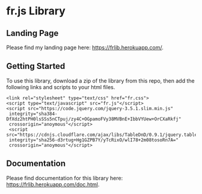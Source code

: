 # fr.js Library

## Landing Page

Please find my landing page here: https://frlib.herokuapp.com/.

## Getting Started

To use this library, download a zip of the library from this repo, then add the following links and scripts to your html files.

```
<link rel="stylesheet" type="text/css" href="fr.css">
<script type="text/javascript" src="fr.js"</script>
<script src="https://code.jquery.com/jquery-3.5.1.slim.min.js"
 integrity="sha384-DfXdz2htPH0lsSSs5nCTpuj/zy4C+OGpamoFVy38MVBnE+IbbVYUew+OrCXaRkfj"
 crossorigin="anoymous"</script>
 <script src="https://cdnjs.cloudflare.com/ajax/libs/TableDnD/0.9.1/jquery.tablednd.js"
 integrity="sha256-d3rtug+Hg1GZPB7Y/yTcRixO/wlI78+2m08tosoRn7A="
 crossorigin="anoymous"</script>
 ```
 
## Documentation

Please find documentation for this library here: https://frlib.herokuapp.com/doc.html. 
